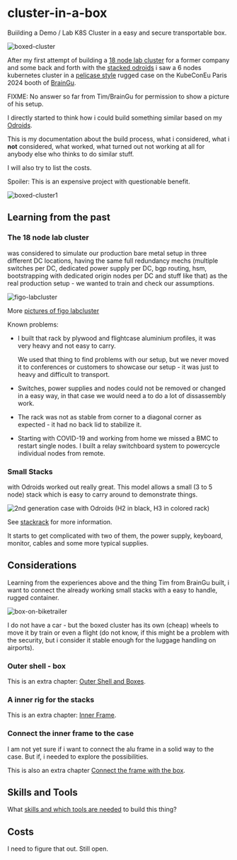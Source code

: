 # cluster-in-a-box

Buiilding a Demo / Lab K8S Cluster in a easy and secure transportable box.

![boxed-cluster](pics/boxed-cluster2_sm.jpg)

After my first attempt of building a [18 node lab
cluster](#the-18-node-lab-cluster) for a former company and some back and
forth with the [stacked odroids](stackrack.md) i saw a 6 nodes kubernetes
cluster in a [pelicase style](https://www.peli.com/) rugged case on the
KubeConEu Paris 2024 booth of [BrainGu](https://braingu.com/).

FIXME: No answer so far from Tim/BrainGu for permission to show a picture of his setup.

I directly started to think how i could build something similar based on my
[Odroids](hardware.md).

This is my documentation about the build process, what i considered, what i
**not** considered, what worked, what turned out not working at all for anybody
else who thinks to do similar stuff.

I will also try to list the costs. 

Spoiler: This is an expensive project with questionable benefit.

![boxed-cluster1](pics/boxed-cluster1_sm.jpg)

## Learning from the past

### The 18 node lab cluster 

was considered to simulate our production bare metal setup in three different
DC locations, having the same full redundancy mechs (multiple switches per DC,
dedicated power supply per DC, bgp routing, hsm, bootstrapping with dedicated
origin nodes per DC and stuff like that) as the real production setup - we
wanted to train and check our assumptions.

![figo-labcluster](pics/figo-cluster_sm.jpg)

More [pictures of figo labcluster](https://photos.app.goo.gl/ya45xb5jxJ1xBKEp7) 

Known problems:
- I built that rack by plywood and flightcase aluminium profiles, it was very
    heavy and not easy to carry. 
    
    We used that thing to find problems with our setup, but we never moved it to
    conferences or customers to showcase our setup - it was just to heavy and
    difficult to transport.
- Switches, power supplies and nodes could not be removed or changed in a easy
    way, in that case we would need a to do a lot of dissassembly work.
- The rack was not as stable from corner to a diagonal corner as expected - it had 
    no back lid to stabilize it.
- Starting with COVID-19 and working from home we
    missed a BMC to restart single nodes. I built a relay switchboard system to
    powercycle individual nodes from remote. 

### Small Stacks

with Odroids worked out really great. This model allows a small (3 to 5 node)
stack which is easy to carry around to demonstrate things.

![2nd generation case with Odroids (H2 in black, H3 in colored rack)](pics/case-2nd-gen_sm.jpg)

See [stackrack](stackrack.md) for more information.

It starts to get complicated with two of them, the power supply, keyboard,
monitor, cables and some more typical supplies.

## Considerations

Learning from the experiences above and the thing Tim from BrainGu built, i want
to connect the already working small stacks with a easy to handle, rugged
container. 

![box-on-biketrailer](pics/box-on-biketrailer_sm.jpg)

I do not have a car - but the boxed cluster has its own (cheap) wheels to move
it by train or even a flight (do not know, if this might be a problem with the
security, but i consider it stable enough for the luggage handling on
airports). 

### Outer shell - box

This is an extra chapter: [Outer Shell and Boxes](box.md).

### A inner rig for the stacks 

This is an extra chapter: [Inner Frame](alu-rails.md).


### Connect the inner frame to the case

I am not yet sure if i want to connect the alu frame in a solid way to the case. 
But if, i needed to explore the possibilities.

This is also an extra chapter [Connect the frame with the box](frame-box-connection.md).

## Skills and Tools

What [skills and which tools are needed](tools.md) to build this thing?

## Costs

I need to figure that out. Still open.
